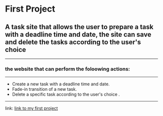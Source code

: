 # First Project
## A task site that allows the user to prepare a task with a deadline time and date, the site can save and delete the tasks according to the user's choice
--- 
### the website that can perform the foloowing actions:
---
- Create a new task with a deadline time and date. 
- Fade-in transition of a new task.
- Delete a specific task according to the user's choice .
---
link: [link to my first project ](https://github.com/asaf9998/first-project.git)



